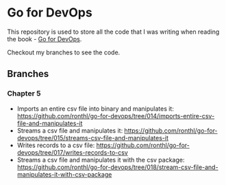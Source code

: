 # Go for DevOps
This repository is used to store all the code that I was writing when reading
the book - [Go for DevOps](https://www.amazon.com/Go-DevOps-language-Kubernetes-Terraform/dp/1801818894/).

Checkout my branches to see the code.

## Branches
### Chapter 5
* Imports an entire csv file into binary and manipulates it:
https://github.com/ronthl/go-for-devops/tree/014/imports-entire-csv-file-and-manipulates-it
* Streams a csv file and manipulates it:
https://github.com/ronthl/go-for-devops/tree/015/streams-csv-file-and-manipulates-it
* Writes records to a csv file:
https://github.com/ronthl/go-for-devops/tree/017/writes-records-to-csv
* Streams a csv file and manipulates it with the csv package:
https://github.com/ronthl/go-for-devops/tree/018/stream-csv-file-and-manipulates-it-with-csv-package
